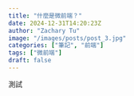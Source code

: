 ```yaml
---
title: "什麼是微前端？"
date: 2024-12-31T14:20:23Z
author: "Zachary Tu"
image: "/images/posts/post_3.jpg"
categories: ["筆記", "前端"]
tags: ["微前端"]
draft: false
---
```


測試

